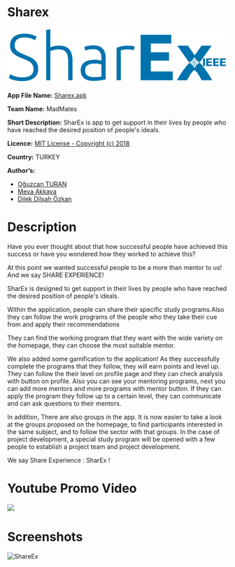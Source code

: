 # Sharex

![](app/src/main/res/drawable/sharex.png)

**App File Name:** [Sharex.apk](/sharex.apk)
      

**Team Name:** MadMates

**Short Description:** SharEx is app to get support in their lives by people who have reached the desired position of people's ideals.

**Licence:** [MIT License - Copyright (c) 2018](/LICENSE)

**Country:** TURKEY

**Author’s:** 
 - [Oğuzcan TURAN](https://github.com/canturan10)
 - [Meva Akkaya](https://github.com/akkayameva)
 - [Dilek Dilşah Özkan](https://github.com/dilekdilsah)
# Description

 Have you ever thought about that how successful people have achieved this success or have you wondered how they worked to achieve this?

At this point we wanted successful people to be a more than mentor to us! And we say SHARE EXPERIENCE!

SharEx is designed to get support in their lives by people who have reached the desired position of people's ideals.

Within the application, people can share their specific study programs.Also they can follow the work programs of the people who they take their cue from and apply their recommendations

They can find the working program that they want with the wide variety on the homepage, they can choose the most suitable mentor.

We also added some gamification to the application! As they successfully complete the programs that they follow, they will earn points and level up. 
They can follow the their level on profile page and they can check analysis with button on profile. Also you can see your mentoring programs, next you can add more mentors and more programs with mentor button.
If they can apply the program they follow up to a certain level, they can communicate and can ask questions to their mentors.

In addition, There are also groups in the app. It is now easier to take a look at the groups proposed on the homepage, to find participants interested in the same subject, and to follow the sector with that groups. In the case of project development, a special study program will be opened with a few people to establish a project team and project development.


We say Share Experience : SharEx !
 
# Youtube Promo Video
[![](https://i.imgur.com/T15iaT1.jpg)](https://www.youtube.com/watch?v=WpyZ4JxtW50&feature=youtu.be "ShareEx ¦ Share Experience (Promo)")
# Screenshots
![ShareEx](https://i.imgur.com/KaMdlKT.jpg)
